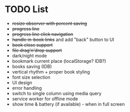 # TODO List

* ~~resize observer with percent saving~~
* ~~progress line~~
* ~~progress line click navigation~~
* ~~handle in-book links~~ and add "back" button to UI
* ~~book close support~~
* ~~file drag'n'drop support~~
* dark/night mode
* bookmark current place (localStorage? IDB?)
* books saving (IDB)
* vertical rhythm + proper book styling
* font size selection
* UI design
* error handling
* switch to single column using media query
* service worker for offline mode
* show time & battery (if available) - when in full screen
